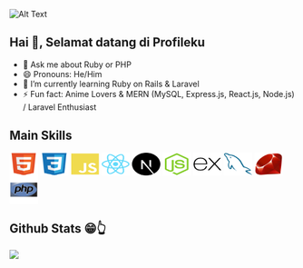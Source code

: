 ![Alt Text](https://user-images.githubusercontent.com/69864986/160632746-f60ebe1d-1d4f-4cee-b066-39892799eec8.gif)

## Hai 👋, Selamat datang di Profileku

- 💬 Ask me about Ruby or PHP
- 😄 Pronouns: He/Him
- 🌱 I’m currently learning Ruby on Rails & Laravel
- ⚡ Fun fact: Anime Lovers & MERN (MySQL, Express.js, React.js, Node.js) / Laravel Enthusiast

## Main Skills

<div style="display: inline_block">
  <img align="center" alt="HTML" height="40" width="50" src="https://raw.githubusercontent.com/devicons/devicon/master/icons/html5/html5-original.svg">
  <img align="center" alt="CSS" height="40" width="50" src="https://raw.githubusercontent.com/devicons/devicon/master/icons/css3/css3-original.svg">
  <img align="center" alt="Js" height="38" width="50" src="https://raw.githubusercontent.com/devicons/devicon/master/icons/javascript/javascript-plain.svg">
  <img align="center" alt="React.js" height="40" width="50" src="https://raw.githubusercontent.com/devicons/devicon/master/icons/react/react-original.svg">
  <img align="center" alt="Next.js" height="40" width="50" src="https://raw.githubusercontent.com/devicons/devicon/master/icons/nextjs/nextjs-original.svg">
  <img align="center" alt="Node.js" height="40" width="50" src="https://raw.githubusercontent.com/devicons/devicon/master/icons/nodejs/nodejs-original.svg">
  <img align="center" alt="Node.js" height="40" width="50" src="https://raw.githubusercontent.com/devicons/devicon/master/icons/express/express-original.svg">
  <img align="center" alt="Node.js" height="40" width="50" src="https://raw.githubusercontent.com/devicons/devicon/master/icons/mysql/mysql-original.svg">
  <img align="center" alt="ruby" height="40" width="50" src="https://raw.githubusercontent.com/devicons/devicon/master/icons/ruby/ruby-original.svg">
  <img align="center" alt="php" height="50" width="50" src="https://raw.githubusercontent.com/devicons/devicon/master/icons/php/php-original.svg">
</div>

## Github Stats 😁👆

<a href="https://github.com/aphrodeosubarno">
  <img height="180em" src="https://github-readme-stats.vercel.app/api/top-langs/?username=kousakachan&theme=radical&layout=compact" />
</a>
